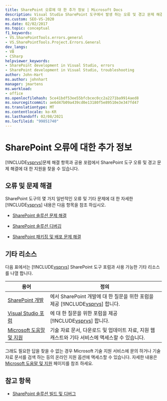 ```yaml
---
title: SharePoint 오류에 대 한 추가 정보 | Microsoft Docs
description: Visual Studio SharePoint 도구에서 발생 하는 오류 및 경고 문제 해결에 대 한 추가 정보를 확인 하세요.
ms.custom: SEO-VS-2020
ms.date: 02/02/2017
ms.topic: conceptual
f1_keywords:
- VS.SharePointTools.errors.general
- VS.SharePointTools.Project.Errors.General
dev_langs:
- VB
- CSharp
helpviewer_keywords:
- SharePoint development in Visual Studio, errors
- SharePoint development in Visual Studio, troubleshooting
author: John-Hart
ms.author: johnhart
manager: jmartens
ms.workload:
- office
ms.openlocfilehash: 5ce41bdf53ee55bfcbcec0cc2a2271ba9914aed8
ms.sourcegitcommit: ae6d47b09a439cd0e13180f5e89510e3e347fd47
ms.translationtype: MT
ms.contentlocale: ko-KR
ms.lasthandoff: 02/08/2021
ms.locfileid: "99851740"
---
```

# <a name="additional-information-for-sharepoint-errors"></a>SharePoint 오류에 대한 추가 정보
  [!INCLUDE[vsprvs](../sharepoint/includes/vsprvs-md.md)]문제 해결 항목과 공용 포럼에서 SharePoint 도구 오류 및 경고 문제 해결에 대 한 지원을 찾을 수 있습니다.

## <a name="troubleshoot-errors-and-issues"></a>오류 및 문제 해결
 SharePoint 도구의 몇 가지 일반적인 오류 및 기타 문제에 대 한 자세한 [!INCLUDE[vsprvs](../sharepoint/includes/vsprvs-md.md)] 내용은 다음 항목을 참조 하십시오.

- [SharePoint 솔루션 문제 해결](../sharepoint/troubleshooting-sharepoint-solutions.md)

- [SharePoint 솔루션 디버깅](../sharepoint/debugging-sharepoint-solutions.md)

- [SharePoint 패키징 및 배포 문제 해결](../sharepoint/troubleshooting-sharepoint-packaging-and-deployment.md)

## <a name="other-resources"></a>기타 리소스
 다음 표에서는 [!INCLUDE[vsprvs](../sharepoint/includes/vsprvs-md.md)] SharePoint 도구 포럼과 사용 가능한 기타 리소스를 나열 합니다.

|용어|정의|
|----------|----------------|
|[SharePoint 개발](https://social.msdn.microsoft.com/Forums/office/home?forum=sharepointdevelopmentprevious)|에서 SharePoint 개발에 대 한 질문을 위한 포럼을 제공 [!INCLUDE[vsprvs](../sharepoint/includes/vsprvs-md.md)] 합니다.|
|[Visual Studio 포럼](https://social.msdn.microsoft.com/Forums/vstudio/home?category=visualstudio)|에 대 한 질문을 위한 포럼을 제공 [!INCLUDE[vsprvs](../sharepoint/includes/vsprvs-md.md)] 합니다.|
|[Microsoft 도움말 및 지원](https://support.microsoft.com/)|기술 자료 문서, 다운로드 및 업데이트 자료, 지원 웹캐스트와 기타 서비스에 액세스할 수 있습니다.|

 그래도 필요한 답을 찾을 수 없는 경우 Microsoft 기술 지원 서비스에 문의 하거나 기술 자료 문서를 검색 하는 등의 온라인 지원 옵션에 액세스할 수 있습니다. 자세한 내용은 [Microsoft 도움말 및 지원](https://support.microsoft.com/) 페이지를 참조 하세요.

## <a name="see-also"></a>참고 항목
- [SharePoint 솔루션 빌드 및 디버그](../sharepoint/building-and-debugging-sharepoint-solutions.md)
